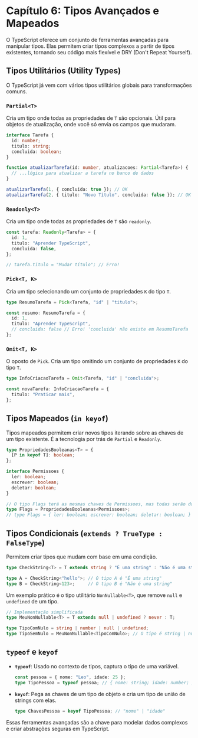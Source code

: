 # Capítulo 6: Tipos Avançados e Mapeados

O TypeScript oferece um conjunto de ferramentas avançadas para manipular tipos. Elas permitem criar tipos complexos a partir de tipos existentes, tornando seu código mais flexível e DRY (Don't Repeat Yourself).

## Tipos Utilitários (Utility Types)

O TypeScript já vem com vários tipos utilitários globais para transformações comuns.

### `Partial<T>`
Cria um tipo onde todas as propriedades de `T` são opcionais. Útil para objetos de atualização, onde você só envia os campos que mudaram.

```typescript
interface Tarefa {
  id: number;
  titulo: string;
  concluida: boolean;
}

function atualizarTarefa(id: number, atualizacoes: Partial<Tarefa>) {
  // ...lógica para atualizar a tarefa no banco de dados
}

atualizarTarefa(1, { concluida: true }); // OK
atualizarTarefa(2, { titulo: "Novo Título", concluida: false }); // OK
```

### `Readonly<T>`
Cria um tipo onde todas as propriedades de `T` são `readonly`.

```typescript
const tarefa: Readonly<Tarefa> = {
  id: 1,
  titulo: "Aprender TypeScript",
  concluida: false,
};

// tarefa.titulo = "Mudar título"; // Erro!
```

### `Pick<T, K>`
Cria um tipo selecionando um conjunto de propriedades `K` do tipo `T`.

```typescript
type ResumoTarefa = Pick<Tarefa, "id" | "titulo">;

const resumo: ResumoTarefa = {
  id: 1,
  titulo: "Aprender TypeScript",
  // concluida: false // Erro! 'concluida' não existe em ResumoTarefa
};
```

### `Omit<T, K>`
O oposto de `Pick`. Cria um tipo omitindo um conjunto de propriedades `K` do tipo `T`.

```typescript
type InfoCriacaoTarefa = Omit<Tarefa, "id" | "concluida">;

const novaTarefa: InfoCriacaoTarefa = {
  titulo: "Praticar mais",
};
```

## Tipos Mapeados (`in keyof`)

Tipos mapeados permitem criar novos tipos iterando sobre as chaves de um tipo existente. É a tecnologia por trás de `Partial` e `Readonly`.

```typescript
type PropriedadesBooleanas<T> = {
  [P in keyof T]: boolean;
};

interface Permissoes {
  ler: boolean;
  escrever: boolean;
  deletar: boolean;
}

// O tipo Flags terá as mesmas chaves de Permissoes, mas todas serão do tipo boolean.
type Flags = PropriedadesBooleanas<Permissoes>;
// type Flags = { ler: boolean; escrever: boolean; deletar: boolean; }
```

## Tipos Condicionais (`extends ? TrueType : FalseType`)

Permitem criar tipos que mudam com base em uma condição.

```typescript
type CheckString<T> = T extends string ? "É uma string" : "Não é uma string";

type A = CheckString<"hello">; // O tipo A é "É uma string"
type B = CheckString<123>;     // O tipo B é "Não é uma string"
```

Um exemplo prático é o tipo utilitário `NonNullable<T>`, que remove `null` e `undefined` de um tipo.

```typescript
// Implementação simplificada
type MeuNonNullable<T> = T extends null | undefined ? never : T;

type TipoComNulo = string | number | null | undefined;
type TipoSemNulo = MeuNonNullable<TipoComNulo>; // O tipo é string | number
```

## `typeof` e `keyof`

- **`typeof`**: Usado no contexto de tipos, captura o tipo de uma variável.
  ```typescript
  const pessoa = { nome: "Leo", idade: 25 };
  type TipoPessoa = typeof pessoa; // { nome: string; idade: number; }
  ```

- **`keyof`**: Pega as chaves de um tipo de objeto e cria um tipo de união de strings com elas.
  ```typescript
  type ChavesPessoa = keyof TipoPessoa; // "nome" | "idade"
  ```

Essas ferramentas avançadas são a chave para modelar dados complexos e criar abstrações seguras em TypeScript.

